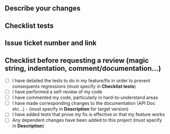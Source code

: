 ## Describe your changes

## Checklist tests

## Issue ticket number and link

## Checklist before requesting a review (magic string, indentation, comment/documentation...)

- [ ] I have detailed the tests to do in my feature/fix in order to prevent consequents regressions (must specify in **Checklist tests**)
- [ ] I have performed a self-review of my code
- [ ] I have commented my code, particularly in hard-to-understand areas
- [ ] I have made corresponding changes to the documentation (API Doc etc...) - (must specify in **Description** for target version)
- [ ] I have added tests that prove my fix is effective or that my feature works
- [ ] Any dependent changes have been added to this project (must specify in **Description**)
